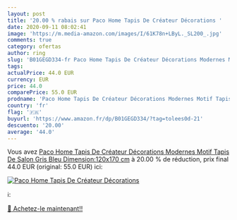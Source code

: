 ```yaml
---
layout: post
title: '20.00 % rabais sur Paco Home Tapis De Créateur Décorations '
date: 2020-09-11 08:02:41
image: 'https://m.media-amazon.com/images/I/61K78n+LByL._SL200_.jpg'
comments: true
category: ofertas
author: ring
slug: 'B01GEGD334-fr Paco Home Tapis De Créateur Décorations Modernes Motif...'
tags: 
actualPrice: 44.0 EUR
currency: EUR
price: 44.0
comparePrice: 55.0 EUR
prodname: 'Paco Home Tapis De Créateur Décorations Modernes Motif Tapis De Salon Gris Bleu  Dimension:120x170 cm'
country: 'fr'
flag: '🇫🇷'
buyurl: 'https://www.amazon.fr/dp/B01GEGD334/?tag=tolees0d-21'
descuento: '20.00'
average: '44.0'
---
```


Vous avez [Paco Home Tapis De Créateur Décorations Modernes Motif Tapis De Salon Gris Bleu  Dimension:120x170 cm](https://www.amazon.fr/dp/B01GEGD334/?tag=tolees0d-21)  à  20.00 % de réduction, prix final  44.0 EUR (original: 55.0 EUR) ici:

[![Paco Home Tapis De Créateur Décorations ](https://m.media-amazon.com/images/I/61K78n+LByL._SL200_.jpg)](https://www.amazon.fr/dp/B01GEGD334/?tag=tolees0d-21)

ℹ️:


[🛒 Achetez-le maintenant!!](https://www.amazon.fr/dp/B01GEGD334/?tag=tolees0d-21)
